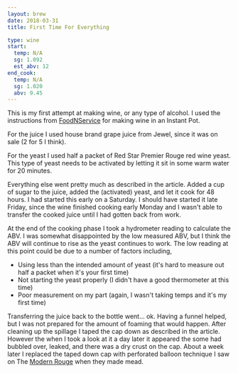 ```yaml
---
layout: brew
date: 2018-03-31
title: First Time For Everything

type: wine
start:
  temp: N/A
  sg: 1.092
  est_abv: 12
end_cook:
  temp: N/A
  sg: 1.020
  abv: 9.45
---
```


This is my first attempt at making wine, or any type of alcohol. I used the instructions from [FoodNService](https://foodnservice.com/instant-pot-wine/) for making wine in an Instant Pot.

For the juice I used house brand grape juice from Jewel, since it was on sale (2 for 5 I think). 

For the yeast I used half a packet of Red Star Premier Rouge red wine yeast. This type of yeast needs to be activated by letting it sit in some warm water for 20 minutes.

Everything else went pretty much as described in the article. Added a cup of sugar to the juice, added the (activated) yeast, and let it cook for 48 hours. I had started this early on a Saturday. I should have started it late Friday, since the wine finished cooking early Monday and I wasn't able to transfer the cooked juice until I had gotten back from work.

At the end of the cooking phase I took a hydrometer reading to calculate the ABV. I was somewhat disappointed by the low measured ABV, but I think the ABV will continue to rise as the yeast continues to work. The low reading at this point could be due to a number of factors including, 
 * Using less than the intended amount of yeast (it's hard to measure out half a packet when it's your first time)
 * Not starting the yeast properly (I didn't have a good thermometer at this time)
 * Poor measurement on my part (again, I wasn't taking temps and it's my first time)

Transferring the juice back to the bottle went... ok. Having a funnel helped, but I was not prepared for the amount of foaming that would happen. After cleaning up the spillage I taped the cap down as described in the article. However the when I took a look at it a day later it appeared the some had bubbled over, leaked, and there was a dry crust on the cap. About a week later I replaced the taped down cap with perforated balloon technique I saw on The [Modern Rouge](https://youtu.be/2YwAvLru2ec) when they made mead.